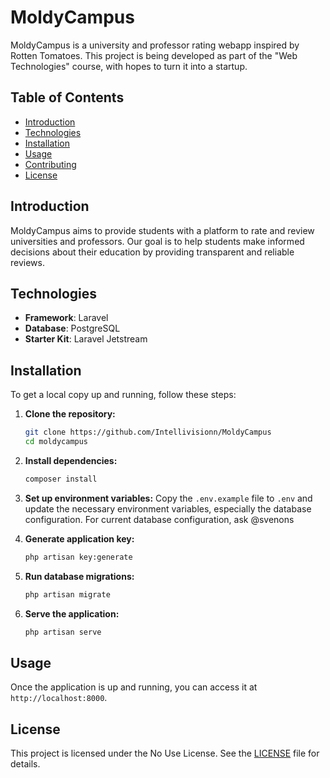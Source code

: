 # MoldyCampus

MoldyCampus is a university and professor rating webapp inspired by Rotten Tomatoes. This project is being developed as part of the "Web Technologies" course, with hopes to turn it into a startup.

## Table of Contents

- [Introduction](#introduction)
- [Technologies](#technologies)
- [Installation](#installation)
- [Usage](#usage)
- [Contributing](#contributing)
- [License](#license)

## Introduction

MoldyCampus aims to provide students with a platform to rate and review universities and professors. Our goal is to help students make informed decisions about their education by providing transparent and reliable reviews.

## Technologies

- **Framework**: Laravel
- **Database**: PostgreSQL
- **Starter Kit**: Laravel Jetstream

## Installation

To get a local copy up and running, follow these steps:

1. **Clone the repository:**
    ```sh
    git clone https://github.com/Intellivisionn/MoldyCampus
    cd moldycampus
    ```

2. **Install dependencies:**
    ```sh
    composer install
    ```

3. **Set up environment variables:**
    Copy the `.env.example` file to `.env` and update the necessary environment variables, especially the database configuration.
    For current database configuration, ask @svenons

4. **Generate application key:**
    ```sh
    php artisan key:generate
    ```

5. **Run database migrations:**
    ```sh
    php artisan migrate
    ```

6. **Serve the application:**
    ```sh
    php artisan serve
    ```

## Usage

Once the application is up and running, you can access it at `http://localhost:8000`.

## License

This project is licensed under the No Use License. See the [LICENSE](LICENSE) file for details.